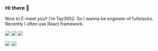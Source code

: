 ### Hi there 👋
Nice to E-meet you!! I'm Tay3052.
So I wanna be engineer of fullstacks.
Recently I often use React framework.

![](http://github-profile-summary-cards.vercel.app/api/cards/profile-details?username=Tay3052&theme=default)
![](http://github-profile-summary-cards.vercel.app/api/cards/repos-per-language?username=Tay3052&theme=default)
![](http://github-profile-summary-cards.vercel.app/api/cards/stats?username=Tay3052&theme=default)

![](https://skillicons.dev/icons?i=html,css,js,typescript,python,java,)
![](https://skillicons.dev/icons?i=discord,figma,docker,django,github,)

<!--
**Tay3052/Tay3052** is a ✨ _special_ ✨ repository because its `README.md` (this file) appears on your GitHub profile.

Here are some ideas to get you started:

- 🔭 I’m currently working on ...
- 🌱 I’m currently learning ...
- 👯 I’m looking to collaborate on ...
- 🤔 I’m looking for help with ...
- 💬 Ask me about ...
- 📫 How to reach me: ...
- 😄 Pronouns: ...
- ⚡ Fun fact: ...
-->
